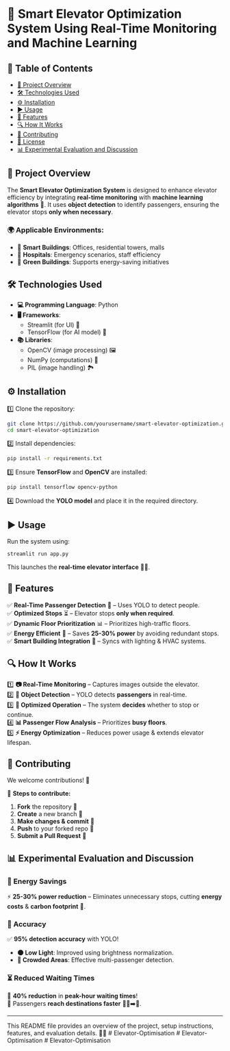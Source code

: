 # 🚀 Smart Elevator Optimization System Using Real-Time Monitoring and Machine Learning

## 📌 Table of Contents
- [📖 Project Overview](#project-overview)  
- [🛠️ Technologies Used](#technologies-used)  
- [⚙️ Installation](#installation)  
- [▶️ Usage](#usage)  
- [🌟 Features](#features)  
- [🔍 How It Works](#how-it-works)  
- [🤝 Contributing](#contributing)  
- [📜 License](#license)  
- [📊 Experimental Evaluation and Discussion](#experimental-evaluation-and-discussion)  

## 📖 Project Overview  
The **Smart Elevator Optimization System** is designed to enhance elevator efficiency by integrating **real-time monitoring** with **machine learning algorithms** 🤖. It uses **object detection** to identify passengers, ensuring the elevator stops **only when necessary**.  

### 🌍 Applicable Environments:
- 🏢 **Smart Buildings**: Offices, residential towers, malls  
- 🏥 **Hospitals**: Emergency scenarios, staff efficiency  
- 🌱 **Green Buildings**: Supports energy-saving initiatives  

## 🛠️ Technologies Used  
- **💻 Programming Language**: Python  
- **🖥️ Frameworks**:  
  - Streamlit (for UI) 🎨  
  - TensorFlow (for AI model) 🧠  
- **📚 Libraries**:  
  - OpenCV (image processing) 🖼️  
  - NumPy (computations) 🔢  
  - PIL (image handling) 🏞️  

## ⚙️ Installation  
1️⃣ Clone the repository:  
```bash
git clone https://github.com/yourusername/smart-elevator-optimization.git
cd smart-elevator-optimization
```
2️⃣ Install dependencies:  
```bash
pip install -r requirements.txt
```
3️⃣ Ensure **TensorFlow** and **OpenCV** are installed:  
```bash
pip install tensorflow opencv-python
```
4️⃣ Download the **YOLO model** and place it in the required directory.  

## ▶️ Usage  
Run the system using:  
```bash
streamlit run app.py
```
This launches the **real-time elevator interface** 🚪📡.  

## 🌟 Features  
✅ **Real-Time Passenger Detection** 🎥 – Uses YOLO to detect people.  
✅ **Optimized Stops** ⏳ – Elevator stops **only when required**.  
✅ **Dynamic Floor Prioritization** 📊 – Prioritizes high-traffic floors.  
✅ **Energy Efficient** 🔋 – Saves **25-30% power** by avoiding redundant stops.  
✅ **Smart Building Integration** 🏢 – Syncs with lighting & HVAC systems.  

## 🔍 How It Works  
1️⃣ **📷 Real-Time Monitoring** – Captures images outside the elevator.  
2️⃣ **🤖 Object Detection** – YOLO detects **passengers** in real-time.  
3️⃣ **🔄 Optimized Operation** – The system **decides** whether to stop or continue.  
4️⃣ **📊 Passenger Flow Analysis** – Prioritizes **busy floors**.  
5️⃣ **⚡ Energy Optimization** – Reduces power usage & extends elevator lifespan.  

## 🤝 Contributing  
We welcome contributions! 🎉  

🔹 **Steps to contribute:**  
1. **Fork** the repository 🍴  
2. **Create** a new branch 🔀  
3. **Make changes & commit** 📝  
4. **Push** to your forked repo 🚀  
5. **Submit a Pull Request** 📩  

## 📊 Experimental Evaluation and Discussion  

### 🔋 Energy Savings  
⚡ **25-30% power reduction** – Eliminates unnecessary stops, cutting **energy costs** & **carbon footprint** 🌱.  

### 🎯 Accuracy  
✅ **95% detection accuracy** with YOLO!  
- **🌑 Low Light**: Improved using brightness normalization.  
- **👥 Crowded Areas**: Effective multi-passenger detection.  

### ⏳ Reduced Waiting Times  
🚀 **40% reduction** in **peak-hour waiting times**!  
🔹 Passengers **reach destinations faster** 🚶‍♂️➡️🏢.  

---  

This README file provides an overview of the project, setup instructions, features, and evaluation details. 🚀🔥
#   E l e v a t o r - O p t i m i s a t i o n 
 
 #   E l e v a t o r - O p t i m i s a t i o n 
 
 #   E l e v a t o r - O p t i m i s a t i o n 
 
 
